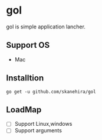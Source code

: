 # gol
gol is simple application lancher.

## Support OS
- Mac

## Installtion
```
go get -u github.com/skanehira/gol
```

## LoadMap
- [ ] Support Linux,windows
- [ ] Support arguments
